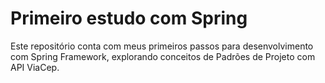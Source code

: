 # Primeiro estudo com Spring

Este repositório conta com meus primeiros passos para desenvolvimento com Spring Framework, explorando conceitos de Padrões de Projeto com API ViaCep.
